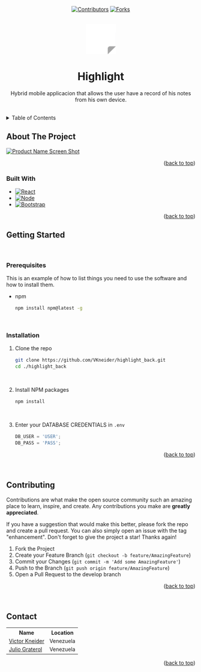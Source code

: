 <a name="readme-top"></a>

<!-- PROJECT SHIELDS -->

<div align="center">

[![Contributors][contributors-shield]][contributors-url]
[![Forks][forks-shield]][forks-url]


</div>

<!-- PROJECT LOGO -->
<br />
<div align="center">
  <a href="https://github.com/VKneider/highlight_back">
    <img src="https://github.com/VKneider/highlight_back/blob/main/Note.png" alt="Logo" width="80" height="80">
  </a>

<h1 align="center">Highlight</h1>

  <p align="center">
    Hybrid mobile applicacion that allows the user have a record of his notes from his own device.
    <br />
    <br />
  </p>
</div>

<!-- TABLE OF CONTENTS -->
<details>
  <summary>Table of Contents</summary>
  <ol>
    <li>
      <a href="#about-the-project">About The Project</a>
      <ul>
        <li><a href="#built-with">Built With</a></li>
      </ul>
    </li>
    <li>
      <a href="#getting-started">Getting Started</a>
      <ul>
        <li><a href="#prerequisites">Prerequisites</a></li>
        <li><a href="#installation">Installation</a></li>
      </ul>
    </li>
    <li><a href="#contributing">Contributing</a></li>
    <li><a href="#contact">Contact</a></li>
  </ol>
</details>

<!-- ABOUT THE PROJECT -->

## About The Project

[![Product Name Screen Shot][product-screenshot]](https://example.com)

<p align="right">(<a href="#readme-top">back to top</a>)</p>

### Built With

- [![React][React.js]][React-url]
- [![Node][Node.js]][Node-url]
- [![Bootstrap][Bootstrap.com]][Bootstrap-url]

<p align="right">(<a href="#readme-top">back to top</a>)</p>

<!-- GETTING STARTED -->

## Getting Started

<p This is an example of how you may give instructions on setting up your project locally. To get a local copy up and running follow these simple example steps. </p>
<br>

### Prerequisites

This is an example of how to list things you need to use the software and how to install them.

- npm
  ```sh
  npm install npm@latest -g
  ```
  <br>

### Installation

1. Clone the repo

   ```sh
   git clone https://github.com/VKneider/highlight_back.git
   cd ./highlight_back
   ```

   <br>

2. Install NPM packages
   ```sh
   npm install
   ```
   <br>
3. Enter your DATABASE CREDENTIALS in `.env`
   ```js
   DB_USER = 'USER';
   DB_PASS = 'PASS';
   ```

<p align="right">(<a href="#readme-top">back to top</a>)</p>

<br>

<!-- CONTRIBUTING -->

## Contributing

Contributions are what make the open source community such an amazing place to learn, inspire, and create. Any contributions you make are **greatly appreciated**.

If you have a suggestion that would make this better, please fork the repo and create a pull request. You can also simply open an issue with the tag "enhancement".
Don't forget to give the project a star! Thanks again!

1. Fork the Project
2. Create your Feature Branch (`git checkout -b feature/AmazingFeature`)
3. Commit your Changes (`git commit -m 'Add some AmazingFeature'`)
4. Push to the Branch (`git push origin feature/AmazingFeature`)
5. Open a Pull Request to the develop branch

<p align="right">(<a href="#readme-top">back to top</a>)</p>

<br>

<!-- CONTACT -->

## Contact

<table align="center" >
  <tr>
    <th>Name</th>
    <th>Location</th>
  </tr>
     <tr>
    <td><a href="https://github.com/VKneider">Victor Kneider</a></td>
    <td>Venezuela</td>
  </tr>
  
   <tr>
    <td><a href="https://github.com/juliograterol">Julio Graterol</a></td>
    <td>Venezuela</td>
  </tr>



 </table>

<p align="right">(<a href="#readme-top">back to top</a>)</p>

<!-- MARKDOWN LINKS & IMAGES -->
<!-- https://www.markdownguide.org/basic-syntax/#reference-style-links -->

[contributors-shield]: https://img.shields.io/github/contributors/VKneider/Dynamic-Crud-Generator.svg?style=for-the-badge
[contributors-url]: https://github.com/VKneider/highlight_back/graphs/contributors
[forks-shield]: https://img.shields.io/github/forks/VKneider/highlight_back.svg?style=for-the-badge
[forks-url]: https://github.com/VKneider/highlight_back/network/members
[stars-shield]: https://img.shields.io/github/stars/VKneider/highlight_back.svg?style=for-the-badge
[stars-url]: https://github.com/VKneider/highlight_back/stargazers
[issues-shield]: https://img.shields.io/github/issues/VKneider/highlight_back.svg?style=for-the-badge
[issues-url]: https://github.com/VKneider/highlight_back/issues
[license-shield]: https://img.shields.io/github/license/VKneider/highlight_back.svg?style=for-the-badge
[license-url]: https://github.com/VKneider/Dynamic-Crud-Generator/blob/master/LICENSE.txt
[linkedin-shield]: https://img.shields.io/badge/-LinkedIn-black.svg?style=for-the-badge&logo=linkedin&colorB=555
[product-screenshot]: images/screenshot.png
[React.js]: https://img.shields.io/badge/React-20232A?style=for-the-badge&logo=react&logoColor=61DAFB
[React-url]: https://reactjs.org/
[Node.js]: https://img.shields.io/badge/Node.js-43853D?style=for-the-badge&logo=node.js&logoColor=white
[Node-url]: https://nodejs.org/en
[Bootstrap.com]: https://img.shields.io/badge/Bootstrap-563D7C?style=for-the-badge&logo=bootstrap&logoColor=white
[Bootstrap-url]: https://getbootstrap.com
